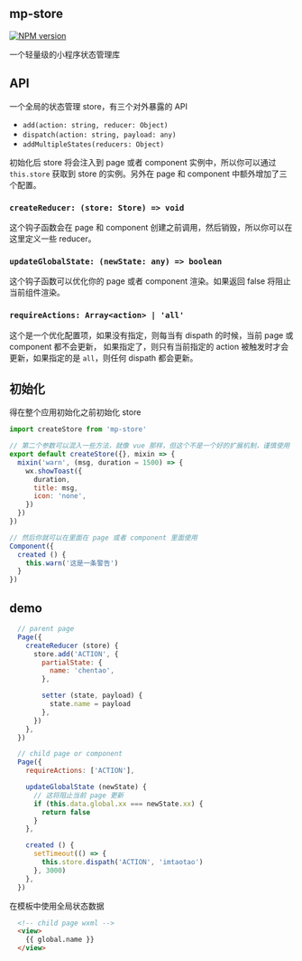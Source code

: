## mp-store
[![NPM version][npm-image]][npm-url]

[npm-image]: https://img.shields.io/npm/v/@rustle/mp-store.svg?style=flat-square
[npm-url]: https://www.npmjs.com/package/@rustle/mp-store

一个轻量级的小程序状态管理库

## API
一个全局的状态管理 store，有三个对外暴露的 API
  + `add(action: string, reducer: Object)`
  + `dispatch(action: string, payload: any)`
  + `addMultipleStates(reducers: Object)`

初始化后 store 将会注入到 page 或者 component 实例中，所以你可以通过 `this.store` 获取到 store 的实例。另外在 page 和 component 中额外增加了三个配置。

### `createReducer: (store: Store) => void`
这个钩子函数会在 page 和 component 创建之前调用，然后销毁，所以你可以在这里定义一些 reducer。

### `updateGlobalState: (newState: any) => boolean`
这个钩子函数可以优化你的 page 或者 component 渲染。如果返回 false 将阻止当前组件渲染。

### `requireActions: Array<action> | 'all'`
这个是一个优化配置项，如果没有指定，则每当有 dispath 的时候，当前 page 或 component 都不会更新，
如果指定了，则只有当前指定的 action 被触发时才会更新，如果指定的是 `all`，则任何 dispath 都会更新。

## 初始化
得在整个应用初始化之前初始化 store
```js
import createStore from 'mp-store'

// 第二个参数可以混入一些方法，就像 vue 那样，但这个不是一个好的扩展机制，谨慎使用
export default createStore({}, mixin => {
  mixin('warn', (msg, duration = 1500) => {
    wx.showToast({
      duration,
      title: msg,
      icon: 'none',
    })
  })
})

// 然后你就可以在里面在 page 或者 component 里面使用
Component({
  created () {
    this.warn('这是一条警告')
  }
})

```

## demo
```js
  // parent page
  Page({
    createReducer (store) {
      store.add('ACTION', {
        partialState: {
          name: 'chentao',
        },

        setter (state, payload) {
          state.name = payload
        },
      })
    },
  })

  // child page or component
  Page({
    requireActions: ['ACTION'],

    updateGlobalState (newState) {
      // 这将阻止当前 page 更新
      if (this.data.global.xx === newState.xx) {
        return false
      }
    },

    created () {
      setTimeout(() => {
        this.store.dispath('ACTION', 'imtaotao')
      }, 3000)
    },
  })
```

在模板中使用全局状态数据
```html
  <!-- child page wxml -->
  <view>
    {{ global.name }}
  </view>
```